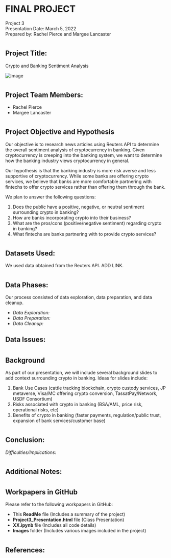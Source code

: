 # **FINAL PROJECT**

Project 3  
Presentation Date: March 5, 2022  
Prepared by: Rachel Pierce and Margee Lancaster 

#

## Project Title:
Crypto and Banking Sentiment Analysis 

![image](./Images/XX.png)

#

## Project Team Members:
- Rachel Pierce
- Margee Lancaster

#

## Project Objective and Hypothesis  
  
Our objective is to research news articles using Reuters API to determine the overall sentiment analysis of cryptocurrency in banking.  Given cryptocurrency is creeping into the banking system, we want to determine how the banking industry views cryptocurrency in general.

Our hypothesis is that the banking industry is more risk averse and less supportive of cryptocurrency. While some banks are offering crypto services, we believe that banks are  more comfortable partnering with fintechs to offer crypto services rather than offering them through the bank.

We plan to answer the following questions:  
1. Does the public have a positive, negative, or neutral sentiment surrounding crypto in banking?
2. How are banks incorporating crypto into their business?
3. What are the pros/cons (positive/negative sentiment) regarding crypto in banking?
4. What fintechs are banks partnering with to provide crypto services?

#

## Datasets Used:
We used data obtained from the Reuters API.
ADD LINK.

#

##  Data Phases:
Our process consisted of data exploration,  data preparation, and data cleanup. 
  
- *Data Exploration:* 
- *Data Preparation:* 
- *Data Cleanup:*   

Data Issues: 
-

#

## Background 
As part of our presentation, we will include several background slides to add context surrounding crypto in banking.  Ideas for slides include:
1. Bank Use Cases (cattle tracking blockchain, crypto custody services, JP metaverse, Visa/MC offering crypto conversion, TassatPay/Network, USDF Consortium)
2. Risks associated with crypto in banking (BSA/AML, price risk, operational risks, etc)
3. Benefits of crypto in banking (faster payments, regulation/public trust, expansion of bank services/customer base)

#

## Conclusion:

*Difficulties/Implications:*  

#


## Additional Notes:

#

## Workpapers in GitHub
Please refer to the following workpapers in GitHub:
- This **ReadMe** file (Includes a summary of the project)
- **Project3_Presentation.html** file (Class Presentation)
- **XX.ipynb** file (Includes all code details)
- **Images** folder (Includes various images included in the project)
#

## References:


#
